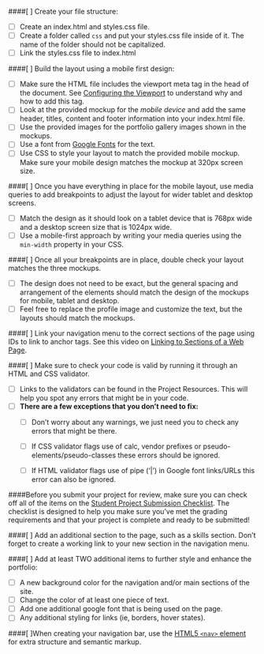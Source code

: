 ####[ ] Create your file structure: 
- [ ] Create an index.html and styles.css file. 
- [ ] Create a folder called `css` and put your styles.css file inside of it. The name of the folder should not be capitalized.
- [ ] Link the styles.css file to index.html 

####[ ] Build the layout using a mobile first design: 
- [ ] Make sure the HTML file includes the viewport meta tag in the head of the document. See [Configuring the Viewport](https://developers.google.com/speed/docs/insights/ConfigureViewport#overview) to understand why and how to add this tag.
- [ ] Look at the provided mockup for the *mobile device* and add the same header, titles, content and footer information into your index.html file.
- [ ] Use the provided images for the portfolio gallery images shown in the mockups.
- [ ] Use a font from [Google Fonts](https://fonts.google.com/) for the text.
- [ ] Use CSS to style your layout to match the provided mobile mockup. Make sure your mobile design matches the mockup at 320px screen size.

####[ ] Once you have everything in place for the mobile layout, use media queries to add breakpoints to adjust the layout for wider tablet and desktop screens.
- [ ] Match the design as it should look on a tablet device that is 768px wide and a desktop screen size that is 1024px wide.
- [ ] Use a mobile-first approach by writing your media queries using the `min-width` property in your CSS.

####[ ] Once all your breakpoints are in place, double check your layout matches the three mockups. 
- [ ] The design does not need to be exact, but the general spacing and arrangement of the elements should match the design of the mockups for mobile, tablet and desktop.
- [ ] Feel free to replace the profile image and customize the text, but the layouts should match the mockups.

####[ ] Link your navigation menu to the correct sections of the page using IDs to link to anchor tags. See this video on [Linking to Sections of a Web Page](https://teamtreehouse.com/library/linking-to-sections-of-a-web-page).

####[ ] Make sure to check your code is valid by running it through an HTML and CSS validator.
  - [ ] Links to the validators can be found in the Project Resources. This will help you spot any errors that might be in your code.
  - [ ] **There are a few exceptions that you don’t need to fix:**
    - [ ] Don’t worry about any warnings, we just need you to check any errors that might be there.
    - [ ] If CSS validator flags use of calc, vendor prefixes or pseudo-elements/pseudo-classes these errors should be ignored.
    - [ ] If HTML validator flags use of pipe (‘|’) in Google font links/URLs this error can also be ignored.


####Before you submit your project for review, make sure you can check off all of the items on the [Student Project Submission Checklist](http://treehouse-techdegree.s3.amazonaws.com/Student-Project-Submission-Checklist.pdf). The checklist is designed to help you make sure you’ve met the grading requirements and that your project is complete and ready to be submitted!

####[ ] Add an additional section to the page, such as a skills section. Don’t forget to create a working link to your new section in the navigation menu.

####[ ] Add at least TWO additional items to further style and enhance the portfolio:
  - [ ] A new background color for the navigation and/or main sections of the site.
  - [ ] Change the color of at least one piece of text.
  - [ ] Add one additional google font that is being used on the page.
  - [ ] Any additional styling for links (ie, borders, hover states).

####[ ]When creating your navigation bar, use the [HTML5 `<nav>` element](https://developer.mozilla.org/en-US/docs/Web/HTML/Element/nav) for extra structure and semantic markup.
